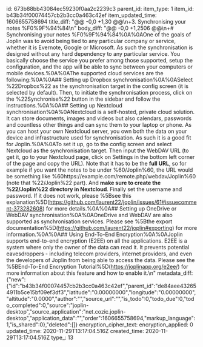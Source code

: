 id: 673b88bb43084ec59230f0aa2c2239c3
parent_id: 
item_type: 1
item_id: b43b34f00074457cb2b3cc0a463c42ef
item_updated_time: 1606655758694
title_diff: "@@ -0,0 +1,30 @@\n+3. Synchronising your notes %F0%9F%94%84\n"
body_diff: "@@ -0,0 +1,2506 @@\n+# Synchronising your notes %F0%9F%94%84%0A%0AOne of the goals of Joplin was to avoid being tied to any particular company or service, whether it is Evernote, Google or Microsoft. As such the synchronisation is designed without any hard dependency to any particular service. You basically choose the service you prefer among those supported, setup the configuration, and the app will be able to sync between your computers or mobile devices.%0A%0AThe supported cloud services are the following:%0A%0A## Setting up Dropbox synchronisation%0A%0ASelect %22Dropbox%22 as the synchronisation target in the config screen (it is selected by default). Then, to initiate the synchronisation process, click on the %22Synchronise%22 button in the sidebar and follow the instructions.%0A%0A## Setting up Nextcloud synchronisation%0A%0ANextcloud is a self-hosted, private cloud solution. It can store documents, images and videos but also calendars, passwords and countless other things and can sync them to your laptop or phone. As you can host your own Nextcloud server, you own both the data on your device and infrastructure used for synchronisation. As such it is a good fit for Joplin.%0A%0ATo set it up, go to the config screen and select Nextcloud as the synchronisation target. Then input the WebDAV URL (to get it, go to your Nextcloud page, click on Settings in the bottom left corner of the page and copy the URL). Note that it has to be the **full URL**, so for example if you want the notes to be under %60/Joplin%60, the URL would be something like %60https://example.com/remote.php/webdav/Joplin%60 (note that %22/Joplin%22 part). And **make sure to create the %22/Joplin%22 directory in Nextcloud**. Finally set the username and password. If it does not work, please %5Bsee this explanation%5D(https://github.com/laurent22/joplin/issues/61#issuecomment-373282608) for more details.%0A%0A## Setting up OneDrive or WebDAV synchronisation%0A%0AOneDrive and WebDAV are also supported as synchronisation services. Please see %5Bthe export documentation%5D(https://github.com/laurent22/joplin#exporting) for more information.%0A%0A## Using End-To-End Encryption%0A%0AJoplin supports end-to-end encryption (E2EE) on all the applications. E2EE is a system where only the owner of the data can read it. It prevents potential eavesdroppers - including telecom providers, internet providers, and even the developers of Joplin from being able to access the data. Please see the %5BEnd-To-End Encryption Tutorial%5D(https://joplinapp.org/e2ee/) for more information about this feature and how to enable it.\n"
metadata_diff: {"new":{"id":"b43b34f00074457cb2b3cc0a463c42ef","parent_id":"de84aee432654911b5ce15bf09ef3df3","latitude":"0.00000000","longitude":"0.00000000","altitude":"0.0000","author":"","source_url":"","is_todo":0,"todo_due":0,"todo_completed":0,"source":"joplin-desktop","source_application":"net.cozic.joplin-desktop","application_data":"","order":1606655758694,"markup_language":1,"is_shared":0},"deleted":[]}
encryption_cipher_text: 
encryption_applied: 0
updated_time: 2020-11-29T13:17:04.516Z
created_time: 2020-11-29T13:17:04.516Z
type_: 13